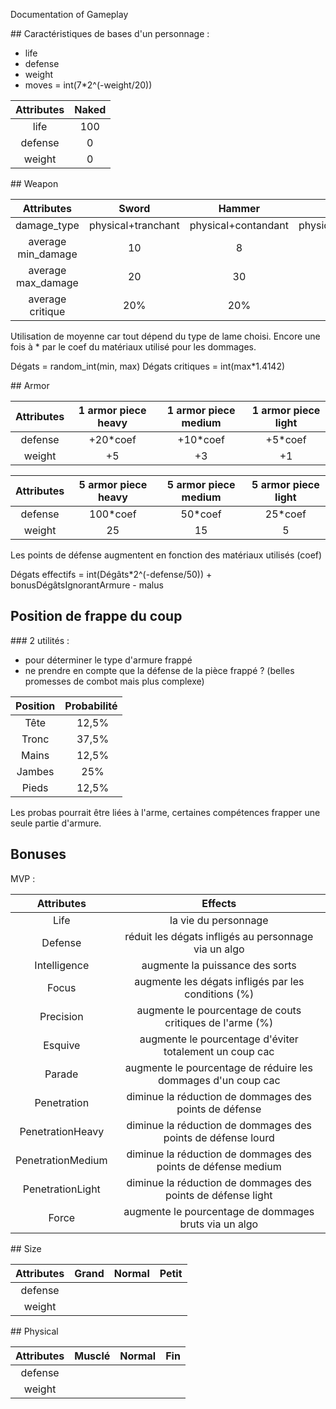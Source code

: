 Documentation of Gameplay

## Caractéristiques de bases d'un personnage :

- life
- defense
- weight
- moves = int(7*2^(-weight/20))

| Attributes         | Naked      |
|:------------------:|:----------:|
| life               |  100       |
| defense            |  0   	  |
| weight             |  0   	  |

## Weapon

| Attributes         | Sword 			   | Hammer				  | Axe				    |
|:------------------:|:-------------------:|:--------------------:|:-------------------:|
| damage_type        |  physical+tranchant | physical+contandant  | physical+perforant	|
| average min_damage |  10   	           | 8					  | 5                   |
| average max_damage |  20   	           | 30					  | 25                  |
| average critique   |  20%   	           | 20%  				  | 20%                 |

Utilisation de moyenne car tout dépend du type de lame choisi. Encore une fois à * par le coef du matériaux utilisé pour les dommages.

Dégats = random_int(min, max)
Dégats critiques = int(max*1.4142)

## Armor

| Attributes         | 1 armor piece heavy | 1 armor piece medium | 1 armor piece light |
|:------------------:|:-------------------:|:--------------------:|:-------------------:|
| defense            |  +20*coef	       | +10*coef			  | +5*coef				|
| weight             |  +5   	           | +3					  | +1                  |

| Attributes         | 5 armor piece heavy | 5 armor piece medium | 5 armor piece light |
|:------------------:|:-------------------:|:--------------------:|:-------------------:|
| defense            |  100*coef           | 50*coef			  | 25*coef				|
| weight             |  25   	           | 15					  | 5                   |

Les points de défense augmentent en fonction des matériaux utilisés (coef)

Dégats effectifs = int(Dégâts*2^(-defense/50)) + bonusDégâtsIgnorantArmure - malus

## Position de frappe du coup

### 2 utilités :
- pour déterminer le type d'armure frappé
- ne prendre en compte que la défense de la pièce frappé ? (belles promesses de combot mais plus complexe)

| Position           | Probabilité		  |
|:------------------:|:------------------:|
| Tête				 | 12,5%			  |
| Tronc				 | 37,5%			  |
| Mains				 | 12,5%			  |
| Jambes			 | 25%  			  |
| Pieds				 | 12,5%			  |

Les probas pourrait être liées à l'arme, certaines compétences frapper une seule partie d'armure.

## Bonuses

MVP :

| Attributes         | Effects                                                          |
|:------------------:|:----------------------------------------------------------------:|
| Life               |  la vie du personnage                                 			|
| Defense            |  réduit les dégats infligés au personnage via un algo 			|
| Intelligence       |  augmente la puissance des sorts                      			|
| Focus    |  augmente les dégats infligés par les conditions (%)  			|
| Precision          |  augmente le pourcentage de couts critiques de l'arme (%) 		|
| Esquive            |  augmente le pourcentage d'éviter totalement un coup cac			|
| Parade             |  augmente le pourcentage de réduire les dommages d'un coup cac  	|
| Penetration        |  diminue la réduction de dommages des points de défense      	|
| PenetrationHeavy   |  diminue la réduction de dommages des points de défense lourd    |
| PenetrationMedium  |  diminue la réduction de dommages des points de défense medium   |
| PenetrationLight   |  diminue la réduction de dommages des points de défense light    |
| Force				 |  augmente le pourcentage de dommages bruts via un algo  			|

## Size

| Attributes         | Grand | Normal | Petit |
|:------------------:|:-----:|:------:|:-----:|
| defense            |       | 		  |       |
| weight             |       |   	  |       |

## Physical

| Attributes         | Musclé | Normal | Fin |
|:------------------:|:-----:|:------:|:-----:|
| defense            |       | 		  |       |
| weight             |       |   	  |       |
